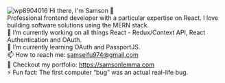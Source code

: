 ![wp8904016](https://user-images.githubusercontent.com/69362509/219097716-4c7a2dcd-b9c2-4905-ae5e-98fec89ddcb8.jpg)
Hi there, I'm Samson 👋    
Professional frontend developer with a particular expertise on React. I love building software solutions using the MERN stack.    
🔭 I’m currently working on all things React - Redux/Context API, React Authentication and OAuth.     
🌱 I’m currently learning OAuth and PassportJS.     
📫 How to reach me: samseifu974@gmail.com       
💼 Checkout my portfolio: https://samsonlemma.com       
⚡ Fun fact: The first computer “bug” was an actual real-life bug.      

